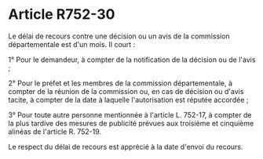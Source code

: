 # Article R752-30

Le délai de recours contre une décision ou un avis de la commission départementale est d'un mois. Il court :

1° Pour le demandeur, à compter de la notification de la décision ou de l'avis ;

2° Pour le préfet et les membres de la commission départementale, à compter de la réunion de la commission ou, en cas de décision ou d'avis tacite, à compter de la date à laquelle l'autorisation est réputée accordée ;

3° Pour toute autre personne mentionnée à l'article L. 752-17, à compter de la plus tardive des mesures de publicité prévues aux troisième et cinquième alinéas de l'article R. 752-19.

Le respect du délai de recours est apprécié à la date d'envoi du recours.

